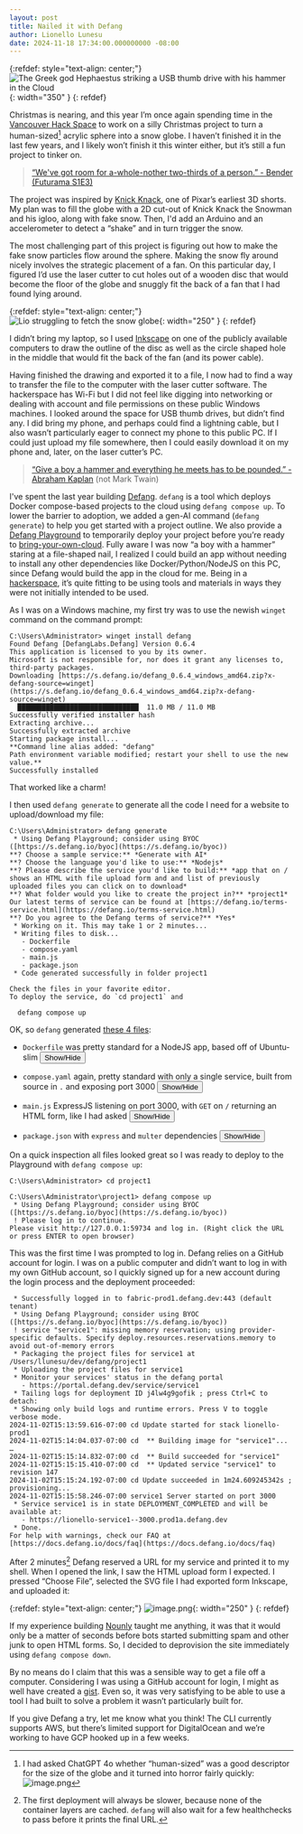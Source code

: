 ```yaml
---
layout: post
title: Nailed it with Defang
author: Lionello Lunesu
date: 2024-11-18 17:34:00.000000000 -08:00
---
```

{:refdef: style="text-align: center;"}
![The Greek god Hephaestus striking a USB thumb drive with his hammer in the Cloud](/images/1418fc22c430809baab5f1165ed297db/image.png){: width="350" }
{: refdef}

Christmas is nearing, and this year I’m once again spending time in the [Vancouver Hack Space](http://vanhack.ca) to work on a silly Christmas project to turn a human-sized[^1] acrylic sphere into a snow globe. I haven’t finished it in the last few years, and I likely won’t finish it this winter either, but it’s still a fun project to tinker on.

> [“We've got room for a-whole-nother two-thirds of a person.” - Bender (Futurama S1E3)](https://theinfosphere.org/Transcript:I,_Roommate#time-07-51)

The project was inspired by [Knick Knack](https://en.wikipedia.org/wiki/Knick_Knack), one of Pixar’s earliest 3D shorts. My plan was to fill the globe with a 2D cut-out of Knick Knack the Snowman and his igloo, along with fake snow. Then, I'd add an Arduino and an accelerometer to detect a “shake” and in turn trigger the snow.

The most challenging part of this project is figuring out how to make the fake snow particles flow around the sphere.  Making the snow fly around nicely involves the strategic placement of a fan. On this particular day, I figured I’d use the laser cutter to cut holes out of a wooden disc that would become the floor of the globe and snuggly fit the back of a fan that I had found lying around.

{:refdef: style="text-align: center;"}
![Lio struggling to fetch the snow globe](/images/1418fc22c430809baab5f1165ed297db/IMG_1673_lio_globe.jpg){: width="250" }
{: refdef}

I didn’t bring my laptop, so I used [Inkscape](https://inkscape.org/) on one of the publicly available computers to draw the outline of the disc as well as the circle shaped hole in the middle that would fit the back of the fan (and its power cable).

Having finished the drawing and exported it to a file, I now had to find a way to transfer the file to the computer with the laser cutter software. The hackerspace has Wi-Fi but I did not feel like digging into networking or dealing with account and file permissions on these public Windows machines. I looked around the space for USB thumb drives, but didn’t find any. I did bring my phone, and perhaps could find a lightning cable, but I also wasn’t particularly eager to connect my phone to this public PC. If I could just upload my file somewhere, then I could easily download it on my phone and, later, on the laser cutter’s PC.

> [“Give a boy a hammer and everything he meets has to be pounded.” - Abraham Kaplan](https://en.wikipedia.org/wiki/Law_of_the_instrument) (not Mark Twain)

I've spent the last year building [Defang](https://defang.io). `defang` is a tool which deploys Docker compose-based projects to the cloud using `defang compose up`. To lower the barrier to adoption, we added a gen-AI command (`defang generate`) to help you get started with a project outline. We also provide a [Defang Playground](https://docs.defang.io/docs/concepts/defang-playground) to temporarily deploy your project before you’re ready to [bring-your-own-cloud](https://docs.defang.io/docs/concepts/defang-byoc). Fully aware I was now “a boy with a hammer” staring at a file-shaped nail, I realized I could build an app without needing to install any other dependencies like Docker/Python/NodeJS on this PC, since Defang would build the app in the cloud for me. Being in a [hackerspace](https://hackerspaces.org), it’s quite fitting to be using tools and materials in ways they were not initially intended to be used.

As I was on a Windows machine, my first try was to use the newish `winget` command on the command prompt:

```
C:\Users\Administrator> winget install defang
Found Defang [DefangLabs.Defang] Version 0.6.4
This application is licensed to you by its owner.
Microsoft is not responsible for, nor does it grant any licenses to, third-party packages.
Downloading [https://s.defang.io/defang_0.6.4_windows_amd64.zip?x-defang-source=winget](https://s.defang.io/defang_0.6.4_windows_amd64.zip?x-defang-source=winget)
  ██████████████████████████████  11.0 MB / 11.0 MB
Successfully verified installer hash
Extracting archive...
Successfully extracted archive
Starting package install...
**Command line alias added: "defang"
Path environment variable modified; restart your shell to use the new value.**
Successfully installed
```

That worked like a charm!

I then used `defang generate` to generate all the code I need for a website to upload/download my file:

```
C:\Users\Administrator> defang generate
 * Using Defang Playground; consider using BYOC ([https://s.defang.io/byoc](https://s.defang.io/byoc))
**? Choose a sample service:** *Generate with AI*
**? Choose the language you'd like to use:** *Nodejs*
**? Please describe the service you'd like to build:** *app that on / shows an HTML with file upload form and and list of previously uploaded files you can click on to download*
**? What folder would you like to create the project in?** *project1*
Our latest terms of service can be found at [https://defang.io/terms-service.html](https://defang.io/terms-service.html)
**? Do you agree to the Defang terms of service?** *Yes*
 * Working on it. This may take 1 or 2 minutes...
 * Writing files to disk...
   - Dockerfile
   - compose.yaml
   - main.js
   - package.json
 * Code generated successfully in folder project1

Check the files in your favorite editor.
To deploy the service, do `cd project1` and

  defang compose up
```

OK, so `defang` generated [these 4 files](https://gist.github.com/lionello/d1f9d5c198f12590fb70997a93f06edd):

<script>
function toggleVisibility(id) {
    var element = document.getElementById(id);
    if (element.style.display === "none") {
        element.style.display = "block";
    } else {
        element.style.display = "none";
    }
}
</script>

- `Dockerfile` was pretty standard for a NodeJS app, based off of Ubuntu-slim
    <button onclick="toggleVisibility('content1')">Show/Hide</button>
    <div id="content1" style="display:none">{% gist d1f9d5c198f12590fb70997a93f06edd Dockerfile %}</div>

- `compose.yaml` again, pretty standard with only a single service, built from source in `.` and exposing port 3000
    <button onclick="toggleVisibility('content2')">Show/Hide</button>
    <div id="content2" style="display:none">{% gist d1f9d5c198f12590fb70997a93f06edd compose.yaml %}</div>

- `main.js` ExpressJS listening on port 3000, with `GET` on `/` returning an HTML form, like I had asked
    <button onclick="toggleVisibility('content3')">Show/Hide</button>
    <div id="content3" style="display:none">{% gist d1f9d5c198f12590fb70997a93f06edd main.js %}</div>

- `package.json` with `express` and `multer` dependencies
    <button onclick="toggleVisibility('content4')">Show/Hide</button>
    <div id="content4" style="display:none">{% gist d1f9d5c198f12590fb70997a93f06edd package.json %}</div>

On a quick inspection all files looked great so I was ready to deploy to the Playground with `defang compose up`:

```
C:\Users\Administrator> cd project1

C:\Users\Administrator\project1> defang compose up
 * Using Defang Playground; consider using BYOC ([https://s.defang.io/byoc](https://s.defang.io/byoc))
 ! Please log in to continue.
Please visit http://127.0.0.1:59734 and log in. (Right click the URL or press ENTER to open browser)
```

This was the first time I was prompted to log in. Defang relies on a GitHub account for login. I was on a public computer and didn’t want to log in with my own GitHub account, so I quickly signed up for a new account during the login process and the deployment proceeded:

```
 * Successfully logged in to fabric-prod1.defang.dev:443 (default tenant)
 * Using Defang Playground; consider using BYOC ([https://s.defang.io/byoc](https://s.defang.io/byoc))
 ! service "service1": missing memory reservation; using provider-specific defaults. Specify deploy.resources.reservations.memory to avoid out-of-memory errors
 * Packaging the project files for service1 at /Users/llunesu/dev/defang/project1
 * Uploading the project files for service1
 * Monitor your services' status in the defang portal
   - https://portal.defang.dev/service/service1
 * Tailing logs for deployment ID j4lw4g9gofik ; press Ctrl+C to detach:
 * Showing only build logs and runtime errors. Press V to toggle verbose mode.
2024-11-02T15:13:59.616-07:00 cd Update started for stack lionello-prod1
2024-11-02T15:14:04.037-07:00 cd  ** Building image for "service1"...
…
2024-11-02T15:15:14.832-07:00 cd  ** Build succeeded for "service1"
2024-11-02T15:15:15.410-07:00 cd  ** Updated service "service1" to revision 147
2024-11-02T15:15:24.192-07:00 cd Update succeeded in 1m24.609245342s ; provisioning...
2024-11-02T15:15:58.246-07:00 service1 Server started on port 3000
 * Service service1 is in state DEPLOYMENT_COMPLETED and will be available at:
   - https://lionello-service1--3000.prod1a.defang.dev
 * Done.
For help with warnings, check our FAQ at [https://docs.defang.io/docs/faq](https://docs.defang.io/docs/faq)
```

After 2 minutes[^2] Defang reserved a URL for my service and printed it to my shell. When I opened the link, I saw the HTML upload form I expected. I pressed “Choose File”, selected the SVG file I had exported form Inkscape, and uploaded it:

{:refdef: style="text-align: center;"}
![image.png](/images/1418fc22c430809baab5f1165ed297db/image%201.png){: width="250" }
{: refdef}

If my experience building [Nounly](https://noun.ly) taught me anything, it was that it would only be a matter of seconds before bots started submitting spam and other junk to open HTML forms. So, I decided to deprovision the site immediately using `defang compose down`.

By no means do I claim that this was a sensible way to get a file off a computer. Considering I was using a GitHub account for login, I might as well have created a [gist](https://gist.github.com). Even so, it was very satisfying to be able to use a tool I had built to solve a problem it wasn’t particularly built for.

If you give Defang a try, let me know what you think! The CLI currently supports AWS, but there’s limited support for DigitalOcean and we’re working to have GCP hooked up in a few weeks.

[^1]: I had asked ChatGPT 4o whether “human-sized” was a good descriptor for the size of the globe and it turned into horror fairly quickly: ![image.png](/images/1418fc22c430809baab5f1165ed297db/image%202.png)

[^2]: The first deployment will always be slower, because none of the container layers are cached. `defang` will also wait for a few healthchecks to pass before it prints the final URL.

